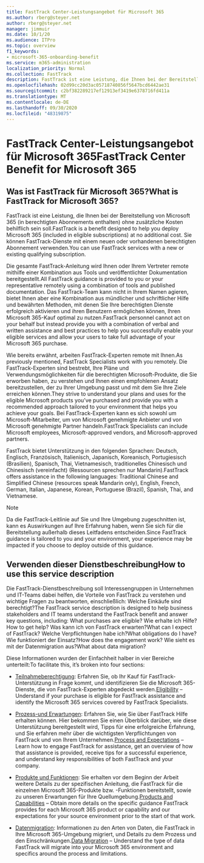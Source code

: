 ```yaml
---
title: FastTrack Center-Leistungsangebot für Microsoft 365
ms.author: rberg@steyer.net
author: rberg@steyer.net
manager: jimmuir
ms.date: 10/1/20
ms.audience: ITPro
ms.topic: overview
f1_keywords:
- microsoft-365-onboarding-benefit
ms.service: m365-administration
localization_priority: Normal
ms.collection: FastTrack
description: FastTrack ist eine Leistung, die Ihnen bei der Bereitstellung von Microsoft 365 (in berechtigten Abonnements enthalten) ohne zusätzliche Kosten behilflich sein soll. Sie können FastTrack-Dienste mit einem neuen oder vorhandenen berechtigten Abonnement verwenden.
ms.openlocfilehash: 02d99cc20d3ac05718740856f5647bcd6442ae31
ms.sourcegitcommit: c2bf382289217ef12913ef3419e6378716fd411a
ms.translationtype: MT
ms.contentlocale: de-DE
ms.lasthandoff: 09/30/2020
ms.locfileid: "48319875"
---
```

# <a name="fasttrack-center-benefit-for-microsoft-365"></a><span data-ttu-id="fe6fa-104">FastTrack Center-Leistungsangebot für Microsoft 365</span><span class="sxs-lookup"><span data-stu-id="fe6fa-104">FastTrack Center Benefit for Microsoft 365</span></span>

## <a name="what-is-fasttrack-for-microsoft-365"></a><span data-ttu-id="fe6fa-105">Was ist FastTrack für Microsoft 365?</span><span class="sxs-lookup"><span data-stu-id="fe6fa-105">What is FastTrack for Microsoft 365?</span></span>

<span data-ttu-id="fe6fa-106">FastTrack ist eine Leistung, die Ihnen bei der Bereitstellung von Microsoft 365 (in berechtigten Abonnements enthalten) ohne zusätzliche Kosten behilflich sein soll.</span><span class="sxs-lookup"><span data-stu-id="fe6fa-106">FastTrack is a benefit designed to help you deploy Microsoft 365 (included in eligible subscriptions) at no additional cost.</span></span> <span data-ttu-id="fe6fa-107">Sie können FastTrack-Dienste mit einem neuen oder vorhandenen berechtigten Abonnement verwenden.</span><span class="sxs-lookup"><span data-stu-id="fe6fa-107">You can use FastTrack services with a new or existing qualifying subscription.</span></span>

<span data-ttu-id="fe6fa-108">Die gesamte FastTrack-Anleitung wird Ihnen oder Ihrem Vertreter remote mithilfe einer Kombination aus Tools und veröffentlichter Dokumentation bereitgestellt.</span><span class="sxs-lookup"><span data-stu-id="fe6fa-108">All FastTrack guidance is provided to you or your representative remotely using a combination of tools and published documentation.</span></span> <span data-ttu-id="fe6fa-109">Das FastTrack-Team kann nicht in Ihrem Namen agieren, bietet Ihnen aber eine Kombination aus mündlicher und schriftlicher Hilfe und bewährten Methoden, mit denen Sie Ihre berechtigten Dienste erfolgreich aktivieren und ihren Benutzern ermöglichen können, Ihren Microsoft 365-Kauf optimal zu nutzen.</span><span class="sxs-lookup"><span data-stu-id="fe6fa-109">FastTrack personnel cannot act on your behalf but instead provide you with a combination of verbal and written assistance and best practices to help you successfully enable your eligible services and allow your users to take full advantage of your Microsoft 365 purchase.</span></span>

<span data-ttu-id="fe6fa-110">Wie bereits erwähnt, arbeiten FastTrack-Experten remote mit Ihnen.</span><span class="sxs-lookup"><span data-stu-id="fe6fa-110">As previously mentioned, FastTrack Specialists work with you remotely.</span></span> <span data-ttu-id="fe6fa-111">Die FastTrack-Experten sind bestrebt, Ihre Pläne und Verwendungsmöglichkeiten für die berechtigten Microsoft-Produkte, die Sie erworben haben, zu verstehen und Ihnen einen empfohlenen Ansatz bereitzustellen, der zu Ihrer Umgebung passt und mit dem Sie Ihre Ziele erreichen können.</span><span class="sxs-lookup"><span data-stu-id="fe6fa-111">They strive to understand your plans and uses for the eligible Microsoft products you’ve purchased and provide you with a recommended approach tailored to your environment that helps you achieve your goals.</span></span> <span data-ttu-id="fe6fa-112">Bei FastTrack-Experten kann es sich sowohl um Microsoft-Mitarbeiter, um von Microsoft genehmigte Anbieter und von Microsoft genehmigte Partner handeln.</span><span class="sxs-lookup"><span data-stu-id="fe6fa-112">FastTrack Specialists can include Microsoft employees, Microsoft-approved vendors, and Microsoft-approved partners.</span></span>

<span data-ttu-id="fe6fa-113">FastTrack bietet Unterstützung in den folgenden Sprachen: Deutsch, Englisch, Französisch, Italienisch, Japanisch, Koreanisch, Portugiesisch (Brasilien), Spanisch, Thai, Vietnamesisch, traditionelles Chinesisch und Chinesisch (vereinfacht) (Ressourcen sprechen nur Mandarin).</span><span class="sxs-lookup"><span data-stu-id="fe6fa-113">FastTrack offers assistance in the following languages: Traditional Chinese and Simplified Chinese (resources speak Mandarin only), English, French, German, Italian, Japanese, Korean, Portuguese (Brazil), Spanish, Thai, and Vietnamese.</span></span>

> [!NOTE]
> <span data-ttu-id="fe6fa-114">Da die FastTrack-Leitlinie auf Sie und Ihre Umgebung zugeschnitten ist, kann es Auswirkungen auf Ihre Erfahrung haben, wenn Sie sich für die Bereitstellung außerhalb dieses Leitfadens entscheiden.</span><span class="sxs-lookup"><span data-stu-id="fe6fa-114">Since FastTrack guidance is tailored to you and your environment, your experience may be impacted if you choose to deploy outside of this guidance.</span></span>

## <a name="how-to-use-this-service-description"></a><span data-ttu-id="fe6fa-115">Verwenden dieser Dienstbeschreibung</span><span class="sxs-lookup"><span data-stu-id="fe6fa-115">How to use this service description</span></span>

<span data-ttu-id="fe6fa-116">Die FastTrack-Dienstbeschreibung soll Interessengruppen in Unternehmen und IT-Teams dabei helfen, die Vorteile von FastTrack zu verstehen und wichtige Fragen zu beantworten, einschließlich: Welche Einkäufe sind berechtigt?</span><span class="sxs-lookup"><span data-stu-id="fe6fa-116">The FastTrack service description is designed to help business stakeholders and IT teams understand the FastTrack benefit and answer key questions, including: What purchases are eligible?</span></span> <span data-ttu-id="fe6fa-117">Wie erhalte ich Hilfe?</span><span class="sxs-lookup"><span data-stu-id="fe6fa-117">How to get help?</span></span> <span data-ttu-id="fe6fa-118">Was kann ich von FastTrack erwarten?</span><span class="sxs-lookup"><span data-stu-id="fe6fa-118">What can I expect of FastTrack?</span></span> <span data-ttu-id="fe6fa-119">Welche Verpflichtungen habe ich?</span><span class="sxs-lookup"><span data-stu-id="fe6fa-119">What obligations do I have?</span></span> <span data-ttu-id="fe6fa-120">Wie funktioniert der Einsatz?</span><span class="sxs-lookup"><span data-stu-id="fe6fa-120">How does the engagement work?</span></span> <span data-ttu-id="fe6fa-121">Wie sieht es mit der Datenmigration aus?</span><span class="sxs-lookup"><span data-stu-id="fe6fa-121">What about data migration?</span></span>

<span data-ttu-id="fe6fa-122">Diese Informationen wurden der Einfachheit halber in vier Bereiche unterteilt:</span><span class="sxs-lookup"><span data-stu-id="fe6fa-122">To facilitate this, it’s broken into four sections:</span></span>

  - <span data-ttu-id="fe6fa-123">[Teilnahmeberechtigung](eligibility.md): Erfahren Sie, ob Ihr Kauf für FastTrack-Unterstützung in Frage kommt, und identifizieren Sie die Microsoft 365-Dienste, die von FastTrack-Experten abgedeckt werden.</span><span class="sxs-lookup"><span data-stu-id="fe6fa-123">[Eligibility](eligibility.md) – Understand if your purchase is eligible for FastTrack assistance and identify the Microsoft 365 services covered by FastTrack Specialists.</span></span>

  - <span data-ttu-id="fe6fa-124">[Prozess-und Erwartungen](process-and-expectations.md): Erfahren Sie, wie Sie über FastTrack Hilfe erhalten können. Hier bekommen Sie einen Überblick darüber, wie diese Unterstützung bereitgestellt wird, Tipps für eine erfolgreiche Erfahrung, und Sie erfahren mehr über die wichtigsten Verpflichtungen von FastTrack und von Ihrem Unternehmen.</span><span class="sxs-lookup"><span data-stu-id="fe6fa-124">[Process and Expectations](process-and-expectations.md) – Learn how to engage FastTrack for assistance, get an overview of how that assistance is provided, receive tips for a successful experience, and understand key responsibilities of both FastTrack and your company.</span></span>

  - <span data-ttu-id="fe6fa-125">[Produkte und Funktionen](products-and-capabilities.md): Sie erhalten vor dem Beginn der Arbeit weitere Details zu der spezifischen Anleitung, die FastTrack für die einzelnen Microsoft 365-Produkte bzw. -Funktionen bereitstellt, sowie zu unseren Erwartungen für Ihre Quellumgebung.</span><span class="sxs-lookup"><span data-stu-id="fe6fa-125">[Products and Capabilities](products-and-capabilities.md) – Obtain more details on the specific guidance FastTrack provides for each Microsoft 365 product or capability and our expectations for your source environment prior to the start of that work.</span></span>

  - <span data-ttu-id="fe6fa-126">[Datenmigration](data-migration.md): Informationen zu den Arten von Daten, die FastTrack in Ihre Microsoft 365-Umgebung migriert, und Details zu dem Prozess und den Einschränkungen.</span><span class="sxs-lookup"><span data-stu-id="fe6fa-126">[Data Migration](data-migration.md) – Understand the type of data FastTrack will migrate into your Microsoft 365 environment and specifics around the process and limitations.</span></span>
